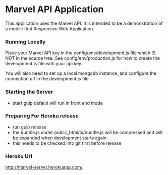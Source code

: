 # Marvel API Application

This application uses the Marvel API. It is intended to be a demonstration
of a mobile first Responsive Web Application.


### Running Locally


Place your Marvel API key  in the config/env/development.js file which IS NOT in the source tree.
See config/env/production.js for how to create the development.js file with your api key.

You will also need to set up a local mongodb instance, and configure the connection url in the
development.js file


### Starting the Server

* start gulp default will run in front end mode

### Preparing For Heroku release

* run gulp release
* the bundle.js under public_html/js/bundle.js will be compressed and will be expanded when development starts again
* this needs to be checked into git first before release

### Heroku Url

http://marvel-server.herokuapp.com/


